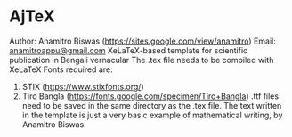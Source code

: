 # AjTeX
Author: Anamitro Biswas (https://sites.google.com/view/anamitro)
Email: anamitroappu@gmail.com
XeLaTeX-based template for scientific publication in Bengali vernacular
The .tex file needs to be compiled with XeLaTeX
Fonts required are:
1. STIX (https://www.stixfonts.org/)
2. Tiro Bangla (https://fonts.google.com/specimen/Tiro+Bangla)
.ttf files need to be saved in the same directory as the .tex file.
The text written in the template is just a very basic example of mathematical writing, by Anamitro Biswas.
